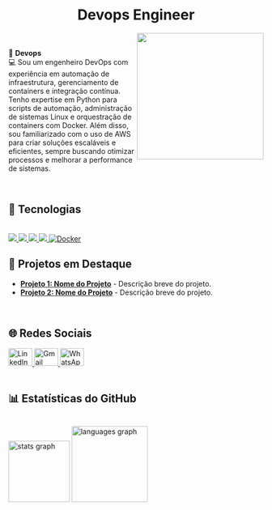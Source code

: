 <h1 align="center"> Devops Engineer </h1>
<img align="right" height="250" src="https://camo.githubusercontent.com/2366b34bb903c09617990fb5fff4622f3e941349e846ddb7e73df872a9d21233/68747470733a2f2f63646e2e6472696262626c652e636f6d2f75736572732f3733303730332f73637265656e73686f74732f363538313234332f6176656e746f2e676966" />
<br>

<p align="left">
  🎯 <strong>Devops</strong>  
  <br/>
  💻 Sou um engenheiro DevOps com experiência em automação de infraestrutura, gerenciamento de containers e integração contínua. Tenho expertise em Python para scripts de automação, administração de sistemas Linux e orquestração de containers com Docker. Além disso, sou familiarizado com o uso de AWS para criar soluções escaláveis e eficientes, sempre buscando otimizar processos e melhorar a performance de sistemas.  
</p>

<br/>

<div align="left">
  <h2 align="left">🚀 Tecnologias</h2>
  <br/>
  <a href="#" title="Python">
    <img src="https://img.shields.io/badge/python-3670A0?style=for-the-badge&logo=python&logoColor=ffdd54" />
  </a>
  <a href="#" title="MySql">
    <img src="https://img.shields.io/badge/MySQL-00000F?style=for-the-badge&logo=mysql&logoColor=white" />
  </a>
  <a href="#" title="Linux">
    <img src="https://img.shields.io/badge/Linux-000?style=for-the-badge&logo=linux&logoColor=FCC624" />
  </a>
  <a href="#" title="AwS">
    <img src="https://img.shields.io/badge/AWS-000.svg?style=for-the-badge&logo=amazon-aws&logoColor=white" />
  </a>
  <a href="#" title="Docker">
    <img src="https://img.shields.io/badge/Docker-000000?style=for-the-badge&logo=docker&logoColor=white" alt="Docker" />
  </a>


<div align="left">
  <h2 align="left">📂 Projetos em Destaque</h2>
  <ul>
    <li><a href="https://github.com/gregoriodelucca/projeto1" target="_blank"><strong>Projeto 1: Nome do Projeto</strong></a> - Descrição breve do projeto.</li>
    <li><a href="https://github.com/gregoriodelucca/projeto2" target="_blank"><strong>Projeto 2: Nome do Projeto</strong></a> - Descrição breve do projeto.</li>
  </ul>
</div>
<br/>

<div align="left">
  <h2 align="left">🌐 Redes Sociais</h2>
  <a href="https://www.linkedin.com/in/gregoriodelucca/" target="_blank" title="LinkedIn">
    <img src="https://raw.githubusercontent.com/maurodesouza/profile-readme-generator/master/src/assets/icons/social/linkedin/default.svg" width="47" height="35" alt="LinkedIn Logo" />
  </a>
  <a href="mailto:gregoriodelucca@gmail.com" target="_blank" title="Gmail">
    <img src="https://raw.githubusercontent.com/maurodesouza/profile-readme-generator/master/src/assets/icons/social/gmail/default.svg" width="47" height="35" alt="Gmail Logo" />
  </a>
  <a href="https://api.whatsapp.com/send?phone=11971108462" target="_blank" title="WhatsApp">
    <img src="https://raw.githubusercontent.com/maurodesouza/profile-readme-generator/master/src/assets/icons/social/whatsapp/default.svg" width="47" height="35" alt="WhatsApp Logo" />
  </a>
</div>
<br/>

<div align="left">
  <h2 align="left">📊 Estatísticas do GitHub</h2>
  <br/>
  <img src="https://github-readme-stats.vercel.app/api?username=gregoriodelucca&hide_title=false&hide_rank=false&show_icons=true&include_all_commits=true&count_private=true&disable_animations=false&theme=github_dark&locale=pt-br&hide_border=false&order=1" height="121" alt="stats graph"  />
  <img src="https://github-readme-stats.vercel.app/api/top-langs?username=gregoriodelucca&locale=pt-br&hide_title=false&layout=compact&card_width=320&langs_count=6&theme=github_dark&hide_border=false&order=2" height="150" alt="languages graph"  />
  <img src="https://github-readme



